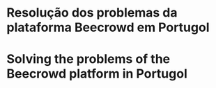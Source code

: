 # Resolução dos problemas da plataforma Beecrowd em Portugol
# Solving the problems of the Beecrowd platform in Portugol
